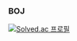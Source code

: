 ### BOJ  
[![Solved.ac 프로필](http://mazassumnida.wtf/api/v2/generate_badge?boj=winterflower)](https://solved.ac/winterflower)
